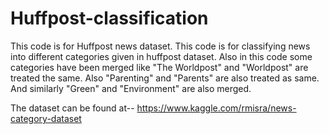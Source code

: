 # Huffpost-classification
This code is for Huffpost news dataset. This code is for classifying news into different categories given in huffpost dataset.
Also in this code some categories have been merged like "The Worldpost" and "Worldpost" are treated the same. Also "Parenting" and "Parents" are also treated as same. And similarly "Green" and "Environment" are also merged.

The dataset can be found at-- https://www.kaggle.com/rmisra/news-category-dataset

